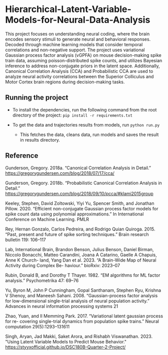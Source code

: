 # Hierarchical-Latent-Variable-Models-for-Neural-Data-Analysis

This project focuses on understanding neural coding, where the brain encodes sensory stimuli to generate neural and behavioral responses. Decoded through machine learning models that consider temporal correlations and non-negative support. The project uses variational Gaussian process factor analysis (vGPFA) on mouse decision-making spike train data, assuming poisson-distributed spike counts, and utilizes Bayesian inference to address non-conjugate priors in the latent space. Additionally, Canonical Correlation Analysis (CCA) and Probabilistic CCA are used to analyze neural activity correlations between the Superior Colliculus and Motor Cortex brain regions during decision-making tasks.


## Running the project

* To install the dependencies, run the following command from the root directory of the project: `pip install -r requirements.txt`

* To get the data and trajectories results from models, run `python run.py`
  - This fetches the data, cleans data, run models and saves the result in results directory.


## Reference
Gunderson, Gregory. 2018a. “Canonical Correlation Analysis in Detail.” https://gregorygundersen.com/blog/2018/07/17/cca/

Gunderson, Gregory. 2018b. “Probabilistic Canonical Correlation Analysis in Detail.” https://gregorygundersen.com/blog/2018/09/10/pcca/#klami2015group

Keeley, Stephen, David Zoltowski, Yiyi Yu, Spencer Smith, and Jonathan Pillow. 2020.
“Efficient non-conjugate Gaussian process factor models for spike count data using polynomial approximations.” In International Conference on Machine Learning. PMLR

Rey, Hernan Gonzalo, Carlos Pedreira, and Rodrigo Quian Quiroga. 2015. “Past, present
and future of spike sorting techniques.” Brain research bulletin 119: 106–117

Lab, International Brain, Brandon Benson, Julius Benson, Daniel Birman, Niccolo
Bonacchi, Matteo Carandini, Joana A Catarino, Gaelle A Chapuis, Anne K Church-
land, Yang Dan et al. 2023. “A Brain-Wide Map of Neural Activity during Complex Be-
haviour.” bioRxiv: 2023–07

Rubin, Donald B, and Dorothy T Thayer. 1982. “EM algorithms for ML factor analysis.”
Psychometrika 47: 69–76

Yu, Byron M, John P Cunningham, Gopal Santhanam, Stephen Ryu, Krishna V Shenoy,
and Maneesh Sahani. 2008. “Gaussian-process factor analysis for low-dimensional
single-trial analysis of neural population activity.” Advances in neural information processing systems 21

Zhao, Yuan, and Il Memming Park. 2017. “Variational latent gaussian process for re-
covering single-trial dynamics from population spike trains.” Neural computation 29(5):1293–131611

Singh, Aryan, Jad Makki, Saket Arora, and Rishabh Viswanathan. 2023. "Using Latent Variable Models to Predict Mouse Behavior." https://styyxofficial.github.io/DSC180B-Quarter-2-Project/



